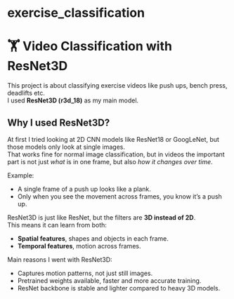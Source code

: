 # exercise_classification

# 🏋️ Video Classification with ResNet3D  

This project is about classifying exercise videos like push ups, bench press, deadlifts etc.  
I used **ResNet3D (r3d_18)** as my main model.  

##  Why I used ResNet3D?  

At first I tried looking at 2D CNN models like ResNet18 or GoogLeNet, but those models only look at single images.  
That works fine for normal image classification, but in videos the important part is not just *what* is in one frame, but also *how it changes over time*.  

Example:  
- A single frame of a push up looks like a plank.  
- Only when you see the movement across frames, you know it’s a push up.  

ResNet3D is just like ResNet, but the filters are **3D instead of 2D**.  
This means it can learn from both:  
- **Spatial features**, shapes and objects in each frame.  
- **Temporal features**, motion across frames.  

 Main reasons I went with ResNet3D:  
- Captures motion patterns, not just still images.  
- Pretrained weights available, faster and more accurate training.  
- ResNet backbone is stable and lighter compared to heavy 3D models.  

